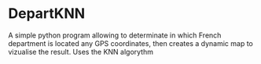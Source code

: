 # DepartKNN
A simple python program allowing to determinate in which French department is located any GPS coordinates, then creates a dynamic map to vizualise the result.
Uses the KNN algorythm
